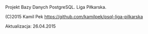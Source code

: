 Projekt Bazy Danych PostgreSQL.
Liga Piłkarska.

(C)2015 Kamil Pek
https://github.com/kamilpek/psql-liga-pilkarska

Aktualizacja: 26.04.2015

